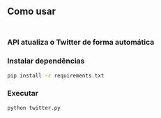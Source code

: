 ## Como usar </br></br>


### API atualiza o Twitter de forma automática</br>

### Instalar dependências
```bash
pip install -r requirements.txt
```

### Executar
```bash
python twitter.py
```
